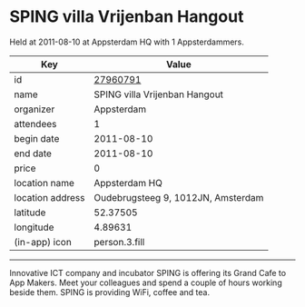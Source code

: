 # SPING villa Vrijenban Hangout
Held at 2011-08-10 at Appsterdam HQ with 1 Appsterdammers.
        
|Key|Value
|---|---|
|id|[27960791](https://www.meetup.com/appsterdam/events/27960791/)|
|name|SPING villa Vrijenban Hangout|
|organizer|Appsterdam|
|attendees|1|
|begin date|2011-08-10|
|end date|2011-08-10|
|price|0|
|location name|Appsterdam HQ|
|location address|Oudebrugsteeg 9, 1012JN, Amsterdam|
|latitude|52.37505|
|longitude|4.89631|
|(in-app) icon|person.3.fill|

---

Innovative ICT company and incubator SPING is offering its Grand Cafe to App Makers. Meet your colleagues and spend a couple of hours working beside them. SPING is providing WiFi, coffee and tea.


